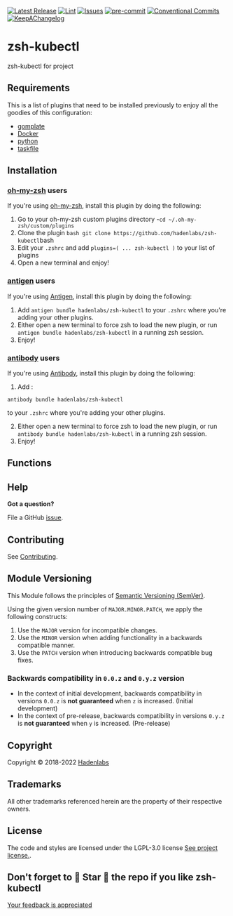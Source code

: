 <!--


  ** DO NOT EDIT THIS FILE
  **
  ** 1) Make all changes to `provision/generator/README.yaml`
  ** 2) Run`task readme` to rebuild this file.
  **
  ** (We maintain HUNDREDS of open source projects. This is how we maintain our sanity.)
  **


  -->

[![Latest Release](https://img.shields.io/github/release/hadenlabs/zsh-kubectl)](https://github.com/hadenlabs/zsh-kubectl/releases) [![Lint](https://img.shields.io/github/workflow/status/hadenlabs/zsh-kubectl/lint-code)](https://github.com/hadenlabs/zsh-kubectl/actions) [![Issues](https://img.shields.io/github/issues/hadenlabs/zsh-kubectl)](https://github.com/hadenlabs/zsh-kubectl/issues) [![pre-commit](https://img.shields.io/badge/pre--commit-enabled-brightgreen?logo=pre-commit&logoColor=white)](https://github.com/pre-commit/pre-commit) [![Conventional Commits](https://img.shields.io/badge/Conventional%20Commits-1.0.0-yellow)](https://conventionalcommits.org) [![KeepAChangelog](https://img.shields.io/badge/changelog-Keep%20a%20Changelog%20v1.0.0-orange)](https://keepachangelog.com)

# zsh-kubectl

zsh-kubectl for project

## Requirements

This is a list of plugins that need to be installed previously to enjoy all the goodies of this configuration:

- [gomplate](https://github.com/hairyhenderson/gomplate)
- [Docker](https://www.docker.com)
- [python](https://www.python.org)
- [taskfile](https://github.com/go-task/task)

## Installation

<!-- Space: Projects -->
<!-- Parent: ZshKubectl -->
<!-- Title: Installation Oh-My-Zsh ZshKubectl -->

<!-- Label: ZshKubectl -->
<!-- Label: Project -->
<!-- Label: Installation -->
<!-- Label: Oh-My-Zsh -->
<!-- Include: ../../disclaimer.md -->
<!-- Include: ac:toc -->

### [oh-my-zsh](https://github.com/robbyrussell/oh-my-zsh) users

If you're using [oh-my-zsh](https://github.com/robbyrussell/oh-my-zsh), install this plugin by doing the following:

1.  Go to your oh-my-zsh custom plugins directory -`cd ~/.oh-my-zsh/custom/plugins`
2.  Clone the plugin `bash git clone https://github.com/hadenlabs/zsh-kubectl`bash
3.  Edit your `.zshrc` and add `plugins=( ... zsh-kubectl )` to your list of plugins
4.  Open a new terminal and enjoy!
    <!-- Space: Projects -->
    <!-- Parent: ZshKubectl -->
    <!-- Title: Installation Antigen ZshKubectl -->

<!-- Label: ZshKubectl -->
<!-- Label: Installation -->
<!-- Label: Antigen -->
<!-- Include: ../../disclaimer.md -->
<!-- Include: ac:toc -->

### [antigen](https://github.com/zsh-users/antigen) users

If you're using [Antigen](https://github.com/zsh-users/antigen), install this plugin by doing the following:

1.  Add `antigen bundle hadenlabs/zsh-kubectl` to your `.zshrc` where you're adding your other plugins.
2.  Either open a new terminal to force zsh to load the new plugin, or run `antigen bundle hadenlabs/zsh-kubectl` in a running zsh session.
3.  Enjoy!
    <!-- Space: Projects -->
    <!-- Parent: ZshKubectl -->
    <!-- Title: Installation Antibody ZshKubectl -->

<!-- Label: ZshKubectl -->
<!-- Label: Installation -->
<!-- Include: ../../disclaimer.md -->
<!-- Include: ac:toc -->

### [antibody](https://github.com/getantibody/antibody) users

If you're using [Antibody](https://github.com/getantibody/antibody), install this plugin by doing the following:

1.  Add :

```{.sourceCode .bash}
antibody bundle hadenlabs/zsh-kubectl
```

to your `.zshrc` where you're adding your other plugins.

2.  Either open a new terminal to force zsh to load the new plugin, or run `antibody bundle hadenlabs/zsh-kubectl` in a running zsh session.
3.  Enjoy!

 <!-- Space: Projects -->
<!-- Parent: ZshKubectl -->
<!-- Title: Functions ZshKubectl -->

<!-- Label: Functions -->
<!-- Include: disclaimer.md -->
<!-- Include: ac:toc -->

## Functions

## Help

**Got a question?**

File a GitHub [issue](https://github.com/hadenlabs/zsh-kubectl/issues).

## Contributing

See [Contributing](./docs/contributing.md).

## Module Versioning

This Module follows the principles of [Semantic Versioning (SemVer)](https://semver.org/).

Using the given version number of `MAJOR.MINOR.PATCH`, we apply the following constructs:

1. Use the `MAJOR` version for incompatible changes.
1. Use the `MINOR` version when adding functionality in a backwards compatible manner.
1. Use the `PATCH` version when introducing backwards compatible bug fixes.

### Backwards compatibility in `0.0.z` and `0.y.z` version

- In the context of initial development, backwards compatibility in versions `0.0.z` is **not guaranteed** when `z` is increased. (Initial development)
- In the context of pre-release, backwards compatibility in versions `0.y.z` is **not guaranteed** when `y` is increased. (Pre-release)

## Copyright

Copyright © 2018-2022 [Hadenlabs](https://hadenlabs.com)

## Trademarks

All other trademarks referenced herein are the property of their respective owners.

## License

The code and styles are licensed under the LGPL-3.0 license [See project license.](LICENSE).

## Don't forget to 🌟 Star 🌟 the repo if you like zsh-kubectl

[Your feedback is appreciated](https://github.com/hadenlabs/zsh-kubectl/issues)
